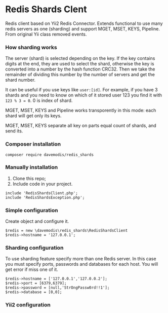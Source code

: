 # Redis Shards Clent
Redis client based on Yii2 Redis Connector.
Extends functional to use many redis servers as one (sharding) and support MGET, MSET, KEYS, Pipeline. 
From original Yii class removed events.

### How sharding works
The server (shard) is selected depending on the key. If the key contains digits at the end, they are used to select the shard, otherwise the key is converted into a number by the hash function CRC32. Then we take the remainder of dividing this number by the number of servers and get the shard number.

It can be useful if you use keys like `user:[id]`. For example, if you have 3 shards and you need to know on which of it stored user 123 you find it with `123 % 3 = 0`. 0 is index of shard.

MGET, MSET, KEYS and Pipeline works transporently in this mode: each shard will get only its keys.

MGET, MSET, KEYS separate all key on parts equal count of shards, and send its.

### Composer installation
`composer require davemodis/redis_shards`

### Manually installation
1. Clone this repo;
2. Include code in your project.
```
include 'RedisShardsClient.php';
include 'RedisShardsException.php';
```

### Simple configuration
Create object and configure it.
```
$redis = new \davemodis\redis_shards\RedisShardsClient
$redis->hostname = '127.0.0.1';
```

### Sharding configuration
To use sharding feature specify more than one Redis server.
In this case you must specify ports, passwords and databases for each host. You will get error if miss one of it.

```
$redis->hostname = ['127.0.0.1','127.0.0.2'];
$redis->port = [6379,6379];
$redis->password = [null,'StrOngPassw0rd!!1'];
$redis->database = [0,0];
```


### Yii2 configuration


